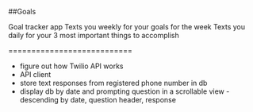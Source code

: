 ##Goals

Goal tracker app
Texts you weekly for your goals for the week
Texts you daily for your 3 most important things to accomplish

===========================
- figure out how Twilio API works
- API client
- store text responses from registered phone number in db
- display db by date and prompting question in a scrollable view - descending by date, question header, response

